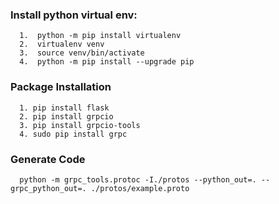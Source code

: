 
### Install python virtual env:
```
  1.  python -m pip install virtualenv
  2.  virtualenv venv
  3.  source venv/bin/activate
  4.  python -m pip install --upgrade pip
```

### Package Installation
```
  1. pip install flask
  2. pip install grpcio
  3. pip install grpcio-tools
  4. sudo pip install grpc
```

###  Generate Code
```
  python -m grpc_tools.protoc -I./protos --python_out=. --grpc_python_out=. ./protos/example.proto
```
